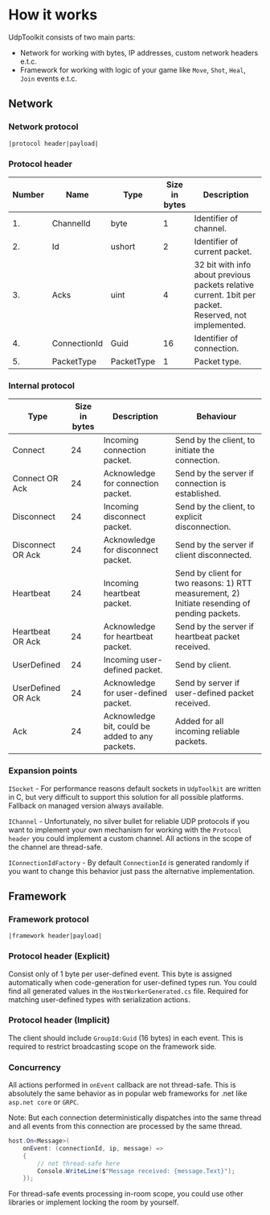 # How it works

UdpToolkit consists of two main parts:
- Network for working with bytes, IP addresses, custom network headers e.t.c. 
- Framework for working with logic of your game like `Move`, `Shot`, `Heal`, `Join` events e.t.c.   

## Network

### Network protocol

`|protocol header|payload|`

### Protocol header

| Number  | Name         | Type        | Size in bytes | Description                                                                                            |
| ------- | ------------ | ----------- | ------------- |------------------------------------------------------------------------------------------------------- |
| 1.      | ChannelId    | byte        | 1             | Identifier of channel.                                                                                 |
| 2.      | Id           | ushort      | 2             | Identifier of current packet.                                                                          |
| 3.      | Acks         | uint        | 4             | 32 bit with info about previous packets relative current. 1bit per packet. Reserved, not implemented.  |
| 4.      | ConnectionId | Guid        | 16            | Identifier of connection.                                                                              |
| 5.      | PacketType   | PacketType  | 1             | Packet type.                                                                                           |

### Internal protocol

| Type               | Size in bytes | Description                                     | Behaviour                                                                                     |
| ------------------ | ------------- |------------------------------------------------ | --------------------------------------------------------------------------------------------- |
| Connect            | 24            | Incoming connection packet.                     | Send by the client, to initiate the connection.                                               |
| Connect OR Ack     | 24            | Acknowledge for connection packet.              | Send by the server if connection is established.                                              |
| Disconnect         | 24            | Incoming disconnect packet.                     | Send by the client, to explicit disconnection.                                                |                                                             
| Disconnect OR Ack  | 24            | Acknowledge for disconnect packet.              | Send by the server if client disconnected.                                                    |
| Heartbeat          | 24            | Incoming heartbeat packet.                      | Send by client for two reasons: 1) RTT measurement, 2) Initiate resending of pending packets. |
| Heartbeat OR Ack   | 24            | Acknowledge for heartbeat packet.               | Send by the server if heartbeat packet received.                                              |
| UserDefined        | 24            | Incoming user-defined packet.                   | Send by client.                                                                               |
| UserDefined OR Ack | 24            | Acknowledge for user-defined packet.            | Send by server if user-defined packet received.                                               |
| Ack                | 24            | Acknowledge bit, could be added to any packets. | Added for all incoming reliable packets.                                                      |

### Expansion points

`ISocket` - For performance reasons default sockets in `UdpToolkit` are written in C, but very difficult to support this solution for all possible platforms. Fallback on managed version always available.

`IChannel` - Unfortunately, no silver bullet for reliable UDP protocols if you want to implement your own mechanism for working with the `Protocol header` you could implement a custom channel. All actions in the scope of the channel are thread-safe.

`IConnectionIdFactory` - By default `ConnectionId` is generated randomly if you want to change this behavior just pass the alternative implementation.
## Framework

### Framework protocol

`|framework header|payload|`

### Protocol header (Explicit)

Consist only of 1 byte per user-defined event. This byte is assigned automatically when code-generation for user-defined types run. You could find all generated values in the `HostWorkerGenerated.cs` file.
Required for matching user-defined types with serialization actions.

### Protocol header (Implicit)

The client should include `GroupId:Guid` (16 bytes) in each event. This is required to restrict broadcasting scope on the framework side.

### Concurrency

All actions performed in `onEvent` callback are not thread-safe. This is absolutely the same behavior as in popular web frameworks for .net like `asp.net core` or `GRPC`.

Note: But each connection deterministically dispatches into the same thread and all events from this connection are processed by the same thread.
```c#
host.On<Message>(
    onEvent: (connectionId, ip, message) =>
    {
        // not thread-safe here
        Console.WriteLine($"Message received: {message.Text}");
    });
```

For thread-safe events processing in-room scope, you could use other libraries or implement locking the room by yourself.